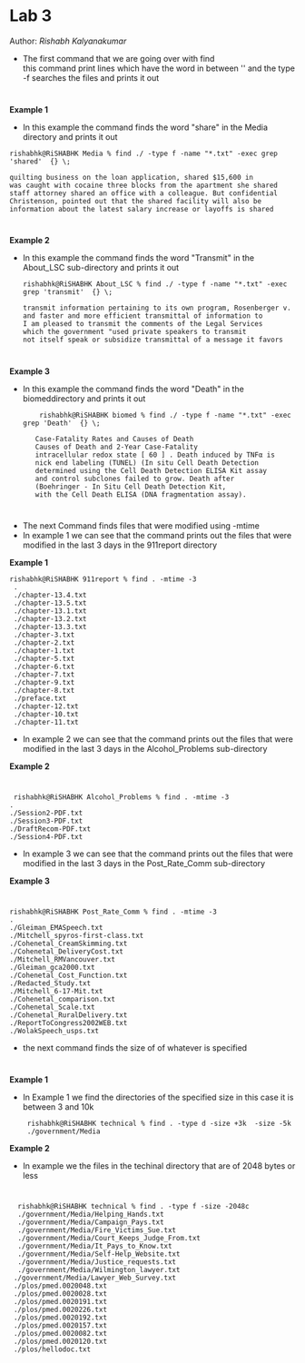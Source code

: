 # **Lab 3**

Author: *Rishabh Kalyanakumar*  
- The first command that we are going over with find  
  this command print lines which have the word in between '' and the type -f searches the files and prints it out 


#  
   **Example 1**   
   - In this example the command finds the word "share" in the Media directory and prints it out           
    
    rishabhk@RiSHABHK Media % find ./ -type f -name "*.txt" -exec grep 'shared'  {} \;
    
    quilting business on the loan application, shared $15,600 in
    was caught with cocaine three blocks from the apartment she shared
    staff attorney shared an office with a colleague. But confidential
    Christenson, pointed out that the shared facility will also be
    information about the latest salary increase or layoffs is shared

# 
  **Example 2**  
  - In this example the command finds the word "Transmit" in the About_LSC sub-directory and prints it out  
    
        rishabhk@RiSHABHK About_LSC % find ./ -type f -name "*.txt" -exec grep 'transmit'  {} \; 
   
        transmit information pertaining to its own program, Rosenberger v.
        and faster and more efficient transmittal of information to
        I am pleased to transmit the comments of the Legal Services
        which the government "used private speakers to transmit
        not itself speak or subsidize transmittal of a message it favors
#
 **Example 3**  
 - In this example the command finds the word "Death" in the biomeddirectory and prints it out  
           
           rishabhk@RiSHABHK biomed % find ./ -type f -name "*.txt" -exec grep 'Death'  {} \;   
          
          Case-Fatality Rates and Causes of Death
          Causes of Death and 2-Year Case-Fatality
          intracellular redox state [ 60 ] . Death induced by TNFα is
          nick end labeling (TUNEL) (In situ Cell Death Detection
          determined using the Cell Death Detection ELISA Kit assay
          and control subclones failed to grow. Death after
          (Boehringer - In Situ Cell Death Detection Kit,
          with the Cell Death ELISA (DNA fragmentation assay).

#  
 - The next Command finds files that were modified using -mtime
 - In example 1 we can see that the command prints out the files that were modified in the last 3 days in the 911report directory  

 **Example 1**  
 
    
    rishabhk@RiSHABHK 911report % find . -mtime -3
     .
     ./chapter-13.4.txt
     ./chapter-13.5.txt
     ./chapter-13.1.txt
     ./chapter-13.2.txt
     ./chapter-13.3.txt
     ./chapter-3.txt
     ./chapter-2.txt
     ./chapter-1.txt
     ./chapter-5.txt
     ./chapter-6.txt
     ./chapter-7.txt
     ./chapter-9.txt
     ./chapter-8.txt
     ./preface.txt
     ./chapter-12.txt
     ./chapter-10.txt
     ./chapter-11.txt

-  In example 2 we can see that the command prints out the files that were modified in the last 3 days in the Alcohol_Problems sub-directory  

**Example 2**
#
     rishabhk@RiSHABHK Alcohol_Problems % find . -mtime -3    
    .
    ./Session2-PDF.txt
    ./Session3-PDF.txt
    ./DraftRecom-PDF.txt
    ./Session4-PDF.txt

-  In example 3 we can see that the command prints out the files that were modified in the last 3 days in the Post_Rate_Comm sub-directory  

**Example 3**
#
    rishabhk@RiSHABHK Post_Rate_Comm % find . -mtime -3 
    .
    ./Gleiman_EMASpeech.txt
    ./Mitchell_spyros-first-class.txt
    ./Cohenetal_CreamSkimming.txt
    ./Cohenetal_DeliveryCost.txt
    ./Mitchell_RMVancouver.txt
    ./Gleiman_gca2000.txt
    ./Cohenetal_Cost_Function.txt  
    ./Redacted_Study.txt
    ./Mitchell_6-17-Mit.txt
    ./Cohenetal_comparison.txt
    ./Cohenetal_Scale.txt
    ./Cohenetal_RuralDelivery.txt
    ./ReportToCongress2002WEB.txt
    ./WolakSpeech_usps.txt

- the next command finds the size of of whatever is specified
#
**Example 1**  

- In Example 1 we find the directories of the specified size in this case it is between 3 and 10k
     
       rishabhk@RiSHABHK technical % find . -type d -size +3k  -size -5k
       ./government/Media

**Example 2**  

- In example we the files in the techinal directory that are of 2048 bytes or less
#     
      rishabhk@RiSHABHK technical % find . -type f -size -2048c  
      ./government/Media/Helping_Hands.txt
      ./government/Media/Campaign_Pays.txt
      ./government/Media/Fire_Victims_Sue.txt
      ./government/Media/Court_Keeps_Judge_From.txt
      ./government/Media/It_Pays_to_Know.txt
      ./government/Media/Self-Help_Website.txt
      ./government/Media/Justice_requests.txt
      ./government/Media/Wilmington_lawyer.txt
     ./government/Media/Lawyer_Web_Survey.txt
     ./plos/pmed.0020048.txt
     ./plos/pmed.0020028.txt
     ./plos/pmed.0020191.txt
     ./plos/pmed.0020226.txt
     ./plos/pmed.0020192.txt
     ./plos/pmed.0020157.txt
     ./plos/pmed.0020082.txt
     ./plos/pmed.0020120.txt
     ./plos/hellodoc.txt
